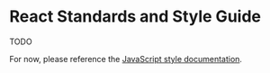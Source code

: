 # React Standards and Style Guide

TODO

For now, please reference the 
[JavaScript style documentation](/styleguides/javascript/core.md).